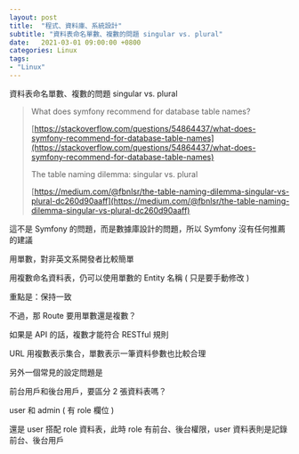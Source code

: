 ```yaml
---
layout: post
title:  "程式、資料庫、系統設計"
subtitle: "資料表命名單數、複數的問題 singular vs. plural"
date:   2021-03-01 09:00:00 +0800
categories: Linux
tags:
- "Linux"
---
```


資料表命名單數、複數的問題 singular vs. plural

> What does symfony recommend for database table names?
>
> [https://stackoverflow.com/questions/54864437/what-does-symfony-recommend-for-database-table-names](https://stackoverflow.com/questions/54864437/what-does-symfony-recommend-for-database-table-names)
>
> The table naming dilemma: singular vs. plural
>
> [https://medium.com/@fbnlsr/the-table-naming-dilemma-singular-vs-plural-dc260d90aaff](https://medium.com/@fbnlsr/the-table-naming-dilemma-singular-vs-plural-dc260d90aaff)

這不是 Symfony 的問題，而是數據庫設計的問題，所以 Symfony 沒有任何推薦的建議

用單數，對非英文系開發者比較簡單

用複數命名資料表，仍可以使用單數的 Entity 名稱 ( 只是要手動修改 )

重點是：保持一致

不過，那 Route 要用單數還是複數？

如果是 API 的話，複數才能符合 RESTful 規則

URL 用複數表示集合，單數表示一筆資料參數也比較合理

另外一個常見的設定問題是

前台用戶和後台用戶，要區分 2 張資料表嗎？

user 和 admin ( 有 role 欄位 )

還是 user 搭配 role 資料表，此時 role 有前台、後台權限，user 資料表則是記錄前台、後台用戶